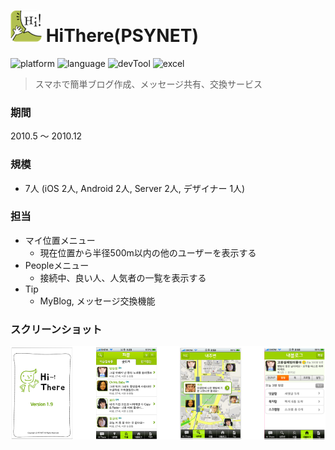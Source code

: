 # ![](https://github.com/Noodlekim/RESUME/blob/master/images/hithere.png?raw=true=50x50) HiThere(PSYNET)

![platform](https://img.shields.io/badge/platform-iOS-blue.svg)
![language](https://img.shields.io/badge/language-Obj--C-red.svg)
![devTool](https://img.shields.io/badge/devTool-Xcode-yellow.svg)
![excel](https://img.shields.io/badge/issue-Backlog-green.svg)

> スマホで簡単ブログ作成、メッセージ共有、交換サービス

### 期間
2010.5 ～ 2010.12

### 規模
- 7人 (iOS 2人, Android 2人, Server 2人, デザイナー 1人)

### 担当

- マイ位置メニュー
  - 現在位置から半径500m以内の他のユーザーを表示する
- Peopleメニュー
  - 接続中、良い人、人気者の一覧を表示する
- Tip
  - MyBlog, メッセージ交換機能

### スクリーンショット
![](https://github.com/Noodlekim/RESUME/blob/master/images/screenshots/monstar-lab/psynet_hithere.png?raw=true)
